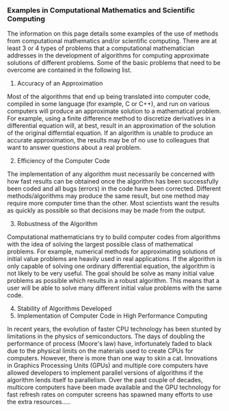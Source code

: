 ### Examples in Computational Mathematics and Scientific Computing

The information on this page details some examples of the use of methods from computational mathematics and/or scientific
computing. There are at least 3 or 4 types of problems that a computational mathematician addresses in the development of
algorithms for computing approximate solutions of different problems. Some of the basic problems that need to be overcome
are contained in the following list.

1. Accuracy of an Approximation

Most of the algorithms that end up being translated into computer code, compiled in some language (for example, C or C++),
and run on various computers will produce an approximate solution to a mathematical problem. For example, using a finite
difference method to discretize derivatives in a differential equation will, at best, result in an approximation of the
solution of the original differntial equation. If an algorithm is unable to produce an accurate approximation, the results may
be of no use to colleagues that want to answer questions about a real problem.

2. Efficiency of the Computer Code

The implementation of any algorithm must necessarily be concerned with how fast results can be obtained once the algorithm has
been successfully been coded and all bugs (errors) in the code have been corrected. Different methods/algorithms may produce
the same result, but one method may require more computer time than the other. Most scientists want the results as quickly as
possible so that decisions may be made from the output.

3. Robustness of the Algorithm

Computational mathematicians try to build computer codes from algorithms with the idea of solving the largest possible class of
mathematical problems. For example, numerical methods for approximating solutions of initial value problems are heavily used in
real applications. If the algorithm is only capable of solving one ordinary differential equation, the algorithm is not likely
to be very useful. The goal should be solve as many initial value problems as possible which results in a robust algorithm. This
means that a user will be able to solve many different initial value problems with the same code.

4. Stability of Algorithms Developed
5. Implementation of Computer Code in High Performance Computing

In recent years, the evolution of faster CPU technology has been stunted by limitations in the physics of semiconductors. The
days of doubling the performance of process (Moore's law) have, infortunately faded to black due to the physical limits on
the materials used to create CPUs for computers. However, there is more than one way to skin a cat. Innovations in Graphics
Processing Units (GPUs) and multiple core computers have allowed developers to implement parallel versions of algorithms if the
algorithm lends itself to parallelism. Over the past couple of decades, multicore computers have been made available and the
GPU technology for fast refresh rates on computer screens has spawned many efforts to use the extra resources.....
